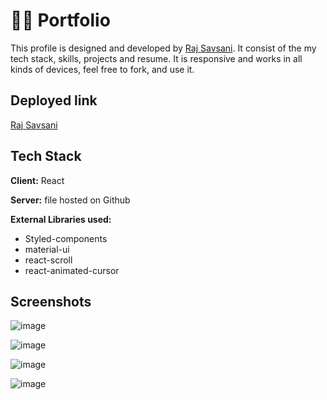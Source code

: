 # 👨‍💻 Portfolio

This profile is designed and developed by [Raj Savsani](https://github.com/raj-savsani). It consist of the my tech stack, skills, projects and resume. It is responsive and works in all kinds of devices, feel free to fork, and use it.


## Deployed link

[Raj Savsani](https://raj-savsani.github.io/Portfolio/)


## Tech Stack

**Client:** React

**Server:** file hosted on Github

**External Libraries used:** 

- Styled-components
- material-ui
- react-scroll
- react-animated-cursor


## Screenshots

![image](https://user-images.githubusercontent.com/91535449/148415463-f1731968-56ab-4333-97b8-c06fef6a9414.png)

![image](https://user-images.githubusercontent.com/91535449/148415564-14e35881-5d0f-479f-8e01-7b693d514af2.png)

![image](https://user-images.githubusercontent.com/91535449/148415662-9d51cf64-9a3e-44bf-9d80-c3e35368ad68.png)

![image](https://user-images.githubusercontent.com/91535449/148415750-75a16908-6014-4ac2-9400-4560d786eaa6.png)


  
